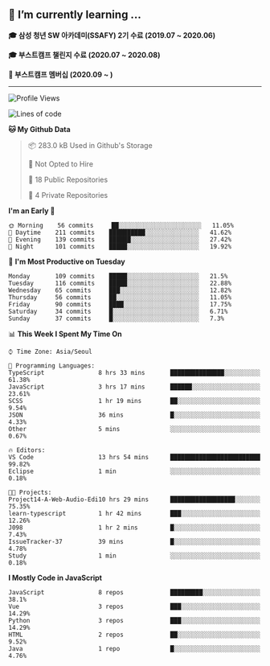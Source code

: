 ## 🌱 I’m currently learning ...

**🎓 삼성 청년 SW 아카데미(SSAFY) 2기 수료 (2019.07 ~ 2020.06)**

**🎓 부스트캠프 챌린지 수료 (2020.07 ~ 2020.08)**

**🏃  부스트캠프 멤버십 (2020.09 ~ )**
 
-----

<!--START_SECTION:waka-->
![Profile Views](http://img.shields.io/badge/Profile%20Views-13-blue)

![Lines of code](https://img.shields.io/badge/From%20Hello%20World%20I%27ve%20Written-34.5%20million%20lines%20of%20code-blue)

**🐱 My Github Data** 

> 📦 283.0 kB Used in Github's Storage 
 > 
> 🚫 Not Opted to Hire
 > 
> 📜 18 Public Repositories
 > 
> 🔑 4 Private Repositories 

**I'm an Early 🐤** 

```text
🌞 Morning    56 commits     ██░░░░░░░░░░░░░░░░░░░░░░░   11.05% 
🌆 Daytime    211 commits    ██████████░░░░░░░░░░░░░░░   41.62% 
🌃 Evening    139 commits    ██████░░░░░░░░░░░░░░░░░░░   27.42% 
🌙 Night      101 commits    █████░░░░░░░░░░░░░░░░░░░░   19.92%

```
📅 **I'm Most Productive on Tuesday** 

```text
Monday       109 commits    █████░░░░░░░░░░░░░░░░░░░░   21.5% 
Tuesday      116 commits    █████░░░░░░░░░░░░░░░░░░░░   22.88% 
Wednesday    65 commits     ███░░░░░░░░░░░░░░░░░░░░░░   12.82% 
Thursday     56 commits     ██░░░░░░░░░░░░░░░░░░░░░░░   11.05% 
Friday       90 commits     ████░░░░░░░░░░░░░░░░░░░░░   17.75% 
Saturday     34 commits     █░░░░░░░░░░░░░░░░░░░░░░░░   6.71% 
Sunday       37 commits     █░░░░░░░░░░░░░░░░░░░░░░░░   7.3%

```


📊 **This Week I Spent My Time On** 

```text
⌚︎ Time Zone: Asia/Seoul

💬 Programming Languages: 
TypeScript               8 hrs 33 mins       ███████████████░░░░░░░░░░   61.38% 
JavaScript               3 hrs 17 mins       ██████░░░░░░░░░░░░░░░░░░░   23.61% 
SCSS                     1 hr 19 mins        ██░░░░░░░░░░░░░░░░░░░░░░░   9.54% 
JSON                     36 mins             █░░░░░░░░░░░░░░░░░░░░░░░░   4.33% 
Other                    5 mins              ░░░░░░░░░░░░░░░░░░░░░░░░░   0.67%

🔥 Editors: 
VS Code                  13 hrs 54 mins      █████████████████████████   99.82% 
Eclipse                  1 min               ░░░░░░░░░░░░░░░░░░░░░░░░░   0.18%

🐱‍💻 Projects: 
Project14-A-Web-Audio-Edi10 hrs 29 mins      ██████████████████░░░░░░░   75.35% 
learn-typescript         1 hr 42 mins        ███░░░░░░░░░░░░░░░░░░░░░░   12.26% 
J098                     1 hr 2 mins         █░░░░░░░░░░░░░░░░░░░░░░░░   7.43% 
IssueTracker-37          39 mins             █░░░░░░░░░░░░░░░░░░░░░░░░   4.78% 
Study                    1 min               ░░░░░░░░░░░░░░░░░░░░░░░░░   0.18%

```

**I Mostly Code in JavaScript** 

```text
JavaScript               8 repos             █████████░░░░░░░░░░░░░░░░   38.1% 
Vue                      3 repos             ███░░░░░░░░░░░░░░░░░░░░░░   14.29% 
Python                   3 repos             ███░░░░░░░░░░░░░░░░░░░░░░   14.29% 
HTML                     2 repos             ██░░░░░░░░░░░░░░░░░░░░░░░   9.52% 
Java                     1 repo              █░░░░░░░░░░░░░░░░░░░░░░░░   4.76%

```



<!--END_SECTION:waka-->
